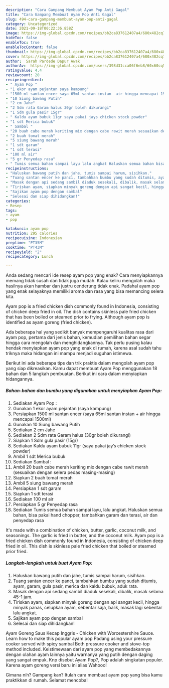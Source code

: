```yaml
---
description: "Cara Gampang Membuat Ayam Pop Anti Gagal"
title: "Cara Gampang Membuat Ayam Pop Anti Gagal"
slug: 494-cara-gampang-membuat-ayam-pop-anti-gagal
category: Uncategorized
date: 2021-09-18T00:22:36.858Z
image: https://img-global.cpcdn.com/recipes/bb2ca837612407a4/680x482cq70/ayam-pop-foto-resep-utama.jpg
hideToc: false
enableToc: true
enableTocContent: false
thumbnail: https://img-global.cpcdn.com/recipes/bb2ca837612407a4/680x482cq70/ayam-pop-foto-resep-utama.jpg
cover: https://img-global.cpcdn.com/recipes/bb2ca837612407a4/680x482cq70/ayam-pop-foto-resep-utama.jpg
author:  Sarah Pardede Dapur Awak
authorAv:  https://img-global.cpcdn.com/users/398d31cca06f6eb8/60x60cq50/avatar.jpg
ratingvalue: 4.4
reviewcount: 20
recipeingredient:
- " Ayam Pop "
- "1 ekor ayam pejantan saya kampung"
- "1500 ml santan encer saya 65ml santan instan  air hingga mencapai 1500ml"
- "10 Siung bawang Putih"
- "2 cm Jahe"
- "2 Sdm rata Garam halus 30gr boleh dikurangi"
- "1 Sdm gula pasir 15gr"
- " Kaldu ayam bubuk 11gr saya pakai jays chicken stock powder"
- "1 sdt Merica bubuk"
- " Sambal "
- "20 buah cabe merah keriting mix dengan cabe rawit merah sesuaikan dengan selera pedas masingmasing"
- "2 buah tomat merah"
- "5 siung bawang merah"
- "1 sdt garam"
- "1 sdt terasi"
- "100 ml air"
- "5 gr Penyedap rasa"
- " Tumis semua bahan sampai layu lalu angkat Haluskan semua bahan bisa pakai hand chopper tambahkan garam dan terasi air dan penyedap rasa"
recipeinstructions:
- "Haluskan bawang putih dan jahe, tumis sampai harum, sisihkan."
- "Tuang santan encer ke panci, tambahkan bumbu yang sudah ditumis, ayam, garam, gula pasir, merica dan kaldu bubuk, aduk rata."
- "Masak dengan api sedang sambil diaduk sesekali, dibalik, masak selama 45-1 jam."
- "Tiriskan ayam, siapkan minyak goreng dengan api sangat kecil, hingga minyak panas, celupkan ayam, sebentar saja, balik, masak lagi sebentar lalu angkat."
- "Sajikan ayam pop dengan sambal"
- "Selesai dan siap dihidangkan!"
categories:
- Resep
tags:
- ayam
- pop

katakunci: ayam pop 
nutrition: 295 calories
recipecuisine: Indonesian
preptime: "PT35M"
cooktime: "PT43M"
recipeyield: "2"
recipecategory: Lunch

---
```



Anda sedang mencari ide resep ayam pop yang enak? Cara menyiapkannya memang tidak susah dan tidak juga mudah. Kalau keliru mengolah maka hasilnya akan hambar dan justru cenderung tidak enak. Padahal ayam pop yang enak selayaknya memiliki aroma dan rasa yang bisa memancing selera kita.


Ayam pop is a fried chicken dish commonly found in Indonesia, consisting of chicken deep fried in oil. The dish contains skinless pale fried chicken that has been boiled or steamed prior to frying. Although ayam pop is identified as ayam goreng (fried chicken).

Ada beberapa hal yang sedikit banyak mempengaruhi kualitas rasa dari ayam pop, pertama dari jenis bahan, kemudian pemilihan bahan segar hingga cara mengolah dan menghidangkannya. Tak perlu pusing kalau hendak menyiapkan ayam pop yang enak di rumah, karena asal sudah tahu triknya maka hidangan ini mampu menjadi suguhan istimewa.


Berikut ini ada beberapa tips dan trik praktis dalam mengolah ayam pop yang siap dikreasikan. Kamu dapat membuat Ayam Pop menggunakan 18 bahan dan 5 langkah pembuatan. Berikut ini cara dalam menyiapkan hidangannya.

<!--inarticleads1-->

##### Bahan-bahan dan bumbu yang digunakan untuk menyiapkan Ayam Pop:

1. Sediakan  Ayam Pop :
1. Gunakan 1 ekor ayam pejantan (saya kampung)
1. Persiapkan 1500 ml santan encer (saya 65ml santan instan + air hingga mencapai 1500ml)
1. Gunakan 10 Siung bawang Putih
1. Sediakan 2 cm Jahe
1. Sediakan 2 Sdm rata Garam halus (30gr boleh dikurangi)
1. Siapkan 1 Sdm gula pasir (15gr)
1. Sediakan  Kaldu ayam bubuk 11gr (saya pakai jay’s chicken stock powder)
1. Ambil 1 sdt Merica bubuk
1. Sediakan  Sambal :
1. Ambil 20 buah cabe merah keriting mix dengan cabe rawit merah (sesuaikan dengan selera pedas masing-masing)
1. Siapkan 2 buah tomat merah
1. Ambil 5 siung bawang merah
1. Persiapkan 1 sdt garam
1. Siapkan 1 sdt terasi
1. Sediakan 100 ml air
1. Persiapkan 5 gr Penyedap rasa
1. Sediakan  Tumis semua bahan sampai layu, lalu angkat. Haluskan semua bahan, bisa pakai hand chopper, tambahkan garam dan terasi, air dan penyedap rasa


It&#39;s made with a combination of chicken, butter, garlic, coconut milk, and seasonings. The garlic is fried in butter, and the coconut milk. Ayam pop is a fried chicken dish commonly found in Indonesia, consisting of chicken deep fried in oil. This dish is skinless pale fried chicken that boiled or steamed prior fried. 

<!--inarticleads2-->

##### Langkah-langkah untuk buat Ayam Pop:

1. Haluskan bawang putih dan jahe, tumis sampai harum, sisihkan.
1. Tuang santan encer ke panci, tambahkan bumbu yang sudah ditumis, ayam, garam, gula pasir, merica dan kaldu bubuk, aduk rata.
1. Masak dengan api sedang sambil diaduk sesekali, dibalik, masak selama 45-1 jam.
1. Tiriskan ayam, siapkan minyak goreng dengan api sangat kecil, hingga minyak panas, celupkan ayam, sebentar saja, balik, masak lagi sebentar lalu angkat.
1. Sajikan ayam pop dengan sambal
1. Selesai dan siap dihidangkan!

Ayam Goreng Saus Kecap Inggris - Chicken with Worcestershire Sauce. Learn how to make this popular ayam pop Padang using your pressure cooker served with spicy sambal Both pressure cooker and stove-top method included. Keistimewaan dari ayam pop yang membedakannya dengan olahan ayam lainnya yaitu warnanya yang putih dengan daging yang sangat empuk. Knp disebut Ayam Pop?, Pop adalah singkatan populer. Karena ayam goreng versi baru ini alias Wahooo! 

Gimana nih? Gampang kan? Itulah cara membuat ayam pop yang bisa kamu praktikkan di rumah. Selamat mencoba!
